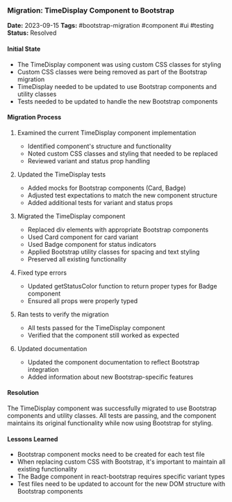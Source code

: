 ### Migration: TimeDisplay Component to Bootstrap
**Date:** 2023-09-15
**Tags:** #bootstrap-migration #component #ui #testing
**Status:** Resolved

#### Initial State
- The TimeDisplay component was using custom CSS classes for styling
- Custom CSS classes were being removed as part of the Bootstrap migration
- TimeDisplay needed to be updated to use Bootstrap components and utility classes
- Tests needed to be updated to handle the new Bootstrap components

#### Migration Process
1. Examined the current TimeDisplay component implementation
   - Identified component's structure and functionality
   - Noted custom CSS classes and styling that needed to be replaced
   - Reviewed variant and status prop handling

2. Updated the TimeDisplay tests
   - Added mocks for Bootstrap components (Card, Badge)
   - Adjusted test expectations to match the new component structure
   - Added additional tests for variant and status props

3. Migrated the TimeDisplay component
   - Replaced div elements with appropriate Bootstrap components
   - Used Card component for card variant
   - Used Badge component for status indicators
   - Applied Bootstrap utility classes for spacing and text styling
   - Preserved all existing functionality

4. Fixed type errors
   - Updated getStatusColor function to return proper types for Badge component
   - Ensured all props were properly typed

5. Ran tests to verify the migration
   - All tests passed for the TimeDisplay component
   - Verified that the component still worked as expected

6. Updated documentation
   - Updated the component documentation to reflect Bootstrap integration
   - Added information about new Bootstrap-specific features

#### Resolution
The TimeDisplay component was successfully migrated to use Bootstrap components and utility classes. All tests are passing, and the component maintains its original functionality while now using Bootstrap for styling.

#### Lessons Learned
- Bootstrap component mocks need to be created for each test file
- When replacing custom CSS with Bootstrap, it's important to maintain all existing functionality
- The Badge component in react-bootstrap requires specific variant types
- Test files need to be updated to account for the new DOM structure with Bootstrap components
